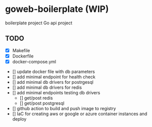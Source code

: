# goweb-boilerplate (WIP)

boilerplate project Go api project

## TODO

- [x] Makefile
- [x] Dockerfile
- [x] docker-compose.yml
- [] update docker file with db parameters
- [] add minimal endpoint for health check
- [] add minimal db drivers for postrgesql
- [] add minimal db drivers for redis
- [] add minimal endpoints testing db drivers
  - [] get/post redis
  - [] get/post postgresql
- [] github action to build and push image to registry
- [] IaC for creating aws or google or azure container instances and deploy
